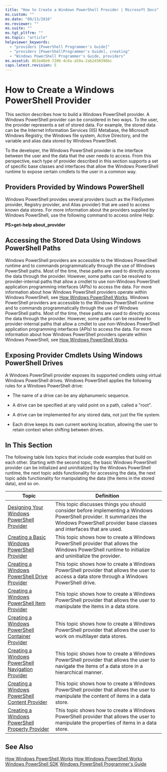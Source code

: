 ```yaml
---
title: "How to Create a Windows PowerShell Provider | Microsoft Docs"
ms.custom: ""
ms.date: "09/13/2016"
ms.reviewer: ""
ms.suite: ""
ms.tgt_pltfrm: ""
ms.topic: "article"
helpviewer_keywords:
  - "providers [PowerShell Programmer's Guide]"
  - "providers [PowerShellProgrammer's Guide], creating"
  - "Windows PowerShell Programmer's Guide, providers"
ms.assetid: 863e48e9-7206-4c6a-a59a-2ab2d30396bc
caps.latest.revision: 5
---
```

# How to Create a Windows PowerShell Provider
This section describes how to build a Windows PowerShell provider. A Windows PowerShell provider can be considered in two ways. To the user, the provider represents a set of stored data. For example, the stored data can be the Internet Information Services (IIS) Metabase, the Microsoft Windows Registry, the Windows file system, Active Directory, and the variable and alias data stored by Windows PowerShell.

 To the developer, the Windows PowerShell provider is the interface between the user and the data that the user needs to access. From this perspective, each type of provider described in this section supports a set of specific base classes and interfaces that allow the Windows PowerShell runtime to expose certain cmdlets to the user in a common way.

## Providers Provided by Windows PowerShell
 Windows PowerShell provides several providers (such as the FileSystem provider, Registry provider, and Alias provider) that are used to access known data stores. For more information about the providers supplied by Windows PowerShell, use the following command to access online Help:

 **PS>get-help about_provider**

## Accessing the Stored Data Using Windows PowerShell Paths
 Windows PowerShell providers are accessible to the Windows PowerShell runtime and to commands programmatically through the use of Windows PowerShell paths. Most of the time, these paths are used to directly access the data through the provider. However, some paths can be resolved to provider-internal paths that allow a cmdlet to use non-Windows PowerShell application programming interfaces (APIs) to access the data. For more information about how Windows PowerShell providers operate within Windows PowerShell, see [How Windows PowerShell Works](http://msdn.microsoft.com/en-us/ced30e23-10af-4700-8933-49873bd84d58).
 Windows PowerShell providers are accessible to the Windows PowerShell runtime and to commands programmatically through the use of Windows PowerShell paths. Most of the time, these paths are used to directly access the data through the provider. However, some paths can be resolved to provider-internal paths that allow a cmdlet to use non-Windows PowerShell application programming interfaces (APIs) to access the data. For more information about how Windows PowerShell providers operate within Windows PowerShell, see [How Windows PowerShell Works](http://msdn.microsoft.com/en-us/ced30e23-10af-4700-8933-49873bd84d58).

## Exposing Provider Cmdlets Using Windows PowerShell Drives
 A Windows PowerShell provider exposes its supported cmdlets using virtual Windows PowerShell drives. Windows PowerShell applies the following rules for a Windows PowerShell drive:

-   The name of a drive can be any alphanumeric sequence.

-   A drive can be specified at any valid point on a path, called a "root".

-   A drive can be implemented for any stored data, not just the file system.

-   Each drive keeps its own current working location, allowing the user to retain context when shifting between drives.

## In This Section
 The following table lists topics that include code examples that build on each other. Starting with the second topic, the basic Windows PowerShell provider can be initialized and uninitialized by the Windows PowerShell runtime, the next topic adds functionality for accessing the data, the next topic adds functionality for manipulating the data (the items in the stored data), and so on.

|Topic|Definition|
|-----------|----------------|
|[Designing Your Windows PowerShell Provider](./designing-your-windows-powershell-provider.md)|This topic discusses things you should consider before implementing a Windows PowerShell provider. It summarizes the Windows PowerShell provider base classes and interfaces that are used.|
|[Creating a Basic Windows PowerShell Provider](./creating-a-basic-windows-powershell-provider.md)|This topic shows how to create a Windows PowerShell provider that allows the Windows PowerShell runtime to initialize and uninitialize the provider.|
|[Creating a Windows PowerShell Drive Provider](./creating-a-windows-powershell-drive-provider.md)|This topic shows how to create a Windows PowerShell provider that allows the user to access a data store through a Windows PowerShell drive.|
|[Creating a Windows PowerShell Item Provider](./creating-a-windows-powershell-item-provider.md)|This topic shows how to create a Windows PowerShell provider that allows the user to manipulate the items in a data store.|
|[Creating a Windows PowerShell Container Provider](./creating-a-windows-powershell-container-provider.md)|This topic shows how to create a Windows PowerShell provider that allows the user to work on multilayer data stores.|
|[Creating a Windows PowerShell Navigation Provider](./creating-a-windows-powershell-navigation-provider.md)|This topic shows how to create a Windows PowerShell provider that allows the user to navigate the items of a data store in a hierarchical manner.|
|[Creating a Windows PowerShell Content Provider](./creating-a-windows-powershell-content-provider.md)|This topic shows how to create a Windows PowerShell provider that allows the user to manipulate the content of items in a data store.|
|[Creating a Windows PowerShell Property Provider](./creating-a-windows-powershell-property-provider.md)|This topic shows how to create a Windows PowerShell provider that allows the user to manipulate the properties of items in a data store.|

## See Also
 [How Windows PowerShell Works](http://msdn.microsoft.com/en-us/ced30e23-10af-4700-8933-49873bd84d58)
 [How Windows PowerShell Works](http://msdn.microsoft.com/en-us/ced30e23-10af-4700-8933-49873bd84d58)
 [Windows PowerShell SDK](../windows-powershell-reference.md)
 [Windows PowerShell Programmer's Guide](./windows-powershell-programmer-s-guide.md)
